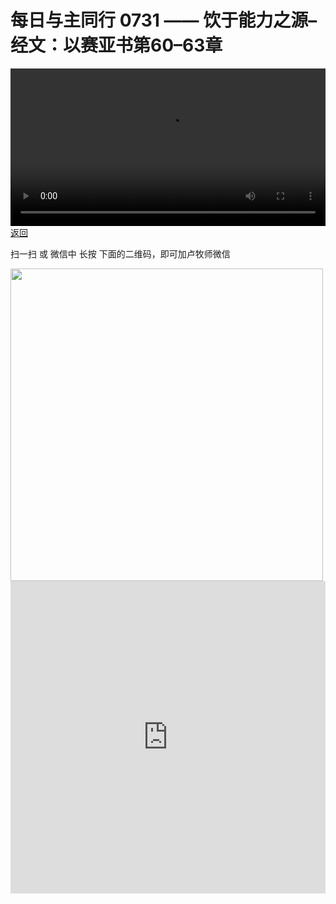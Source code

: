 # 每日与主同行 0731 —— 饮于能力之源–经文：以赛亚书第60–63章

<video width='100%' controls src='https://go2024.simai.life/api?redirect=https://r2.savefamily.net/@pastorpaulqiankunlu618/RsEgXFyyMo8.mp4?metric=PastorLu%26keyword=webpage%26type=video%26bot=26%26to=webpage'></video>
<a href='../daily.html'> 返回 </a>
<p>扫一扫 或 微信中 长按 下面的二维码，即可加卢牧师微信</p>
<img src='https://r2.savefamily.net/OVagt1.JPG' width='500px' />



<iframe width="100%" height="500" src="https://www.youtube.com/embed/RsEgXFyyMo8?si=zz5OCgHQvyW71w8c&amp;controls=0" title="YouTube video player" frameborder="0" allow="accelerometer; autoplay; clipboard-write; encrypted-media; gyroscope; picture-in-picture; web-share" referrerpolicy="strict-origin-when-cross-origin" allowfullscreen></iframe>